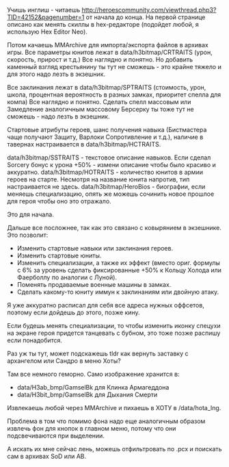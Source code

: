 Учишь инглиш - читаешь http://heroescommunity.com/viewthread.php3?TID=42152&pagenumber=1 от начала до конца.
На первой странице описано как менять скиллы в hex-редакторе (подойдет любой, я использую Hex Editor Neo).

Потом качаешь MMArchive для импорта/экспорта файлов в архивах игры.
Все параметры юнитов лежат в data/h3bitmap/CRTRAITS (урон, скорость, прирост и т.д.) Все наглядно и понятно.
Но добавить каменный взгляд крестьянину ты тут не сможешь - это крайне тяжело и для этого надо лезть в экзешник.

Все заклинания лежат в data/h3bitmap/SPTRAITS (стоимость, урон, школа, процентная вероятность в разных замках, приоритет спелла для компа) Все наглядно и понятно.
Сделать спелл массовым или Замедление аналогичным массовому Берсерку ты тоже тут не сможешь - надо лезть в экзешник.

Стартовые атрибуты героев, шанс получения навыка (Бистмастера чаще получают Защиту, Варлоки Сопротивление и т.д.), наличие в тавернах настраивается в data/h3bitmap/HCTRAITS.

data/h3bitmap/SSTRAITS - текстовое описание навыков. Если сделал Sorcery бонус к урона +50% - измени описание чтобы было красиво и аккуратно.
data/h3bitmap/HOTRAITS - количество юнитов в армии героев на старте. Несмотря на название юнита напротив, тип настраивается не здесь.
data/h3bitmap/HeroBios - биографии, если меняешь специализацию, опять же можешь сочинить новое прошлое для героя чтобы оно это отражало.

Это для начала.

Дальше все посложнее, так как это связано с ковырянием в экзешнике. Это позволит:
- Изменить стартовые навыки или заклинания героев.
- Изменить стартовые юниты.
- Изменить специализации, а также их эффект (вместо ориг. формулы с 6% за уровень сделать фиксированные +50% к Кольцу Холода или Фаерболлу по аналогии с Луной).
- Поменять продаваемые военные машины в замках.
- Сделать какому-то юниту иммун к заклинаниям или двойную атаку.

Я уже аккуратно расписал для себя все адреса нужных оффсетов, поэтому если дойдешь до этого, позже кину.

Если будешь менять специализации, то чтобы изменить иконку спецухи на экране героя придется танцевать с бубном, это тоже позже распишу если понадобится.



Раз уж ты тут, может подскажешь tldr как вернуть заставку с архангелом или Сандро в меню Хоты?



Там все немного геморно. Само изображение хранится в:
- data/H3ab_bmp/GamselBk для Клинка Армагеддона
- data/H3bit_bmp/GamselBk для Дыхания Смерти

Извлекаешь любой через MMArchive и пихаешь в ХОТУ в /data/hota_lng.

Проблема в том что помимо фона надо еще аналогичным образом извлечь фон для кнопок в главном меню, потому что они подсвечиваются при выделении.

А искать их мне сейчас лень, можешь отфильтровать по .pcx и поискать сам в архивах SoD или AB.

